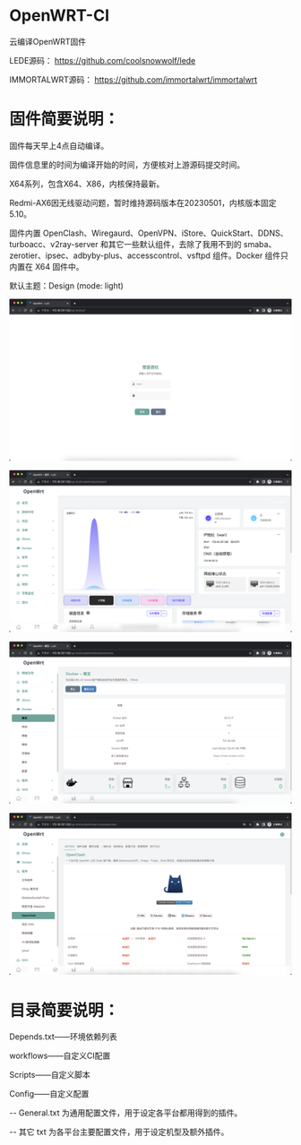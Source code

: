 # OpenWRT-CI
云编译OpenWRT固件

LEDE源码：
https://github.com/coolsnowwolf/lede

IMMORTALWRT源码：
https://github.com/immortalwrt/immortalwrt

# 固件简要说明：

固件每天早上4点自动编译。

固件信息里的时间为编译开始的时间，方便核对上游源码提交时间。

X64系列，包含X64、X86，内核保持最新。

Redmi-AX6因无线驱动问题，暂时维持源码版本在20230501，内核版本固定5.10。

固件内置 OpenClash、Wiregaurd、OpenVPN、iStore、QuickStart、DDNS、turboacc、v2ray-server 和其它一些默认组件，去除了我用不到的 smaba、zerotier、ipsec、adbyby-plus、accesscontrol、vsftpd 组件。Docker 组件只内置在 X64 固件中。

默认主题：Design (mode: light)

![](./assets/Snipaste_2023-08-16_08-48-39.png)

![](./assets/Snipaste_2023-08-16_08-50-07.png)

![](./assets/Snipaste_2023-08-16_08-53-29.png)

![](./assets/Snipaste_2023-08-16_08-54-08.png)

# 目录简要说明：

Depends.txt——环境依赖列表

workflows——自定义CI配置

Scripts——自定义脚本

Config——自定义配置

  -- General.txt 为通用配置文件，用于设定各平台都用得到的插件。

  -- 其它 txt 为各平台主要配置文件，用于设定机型及额外插件。

